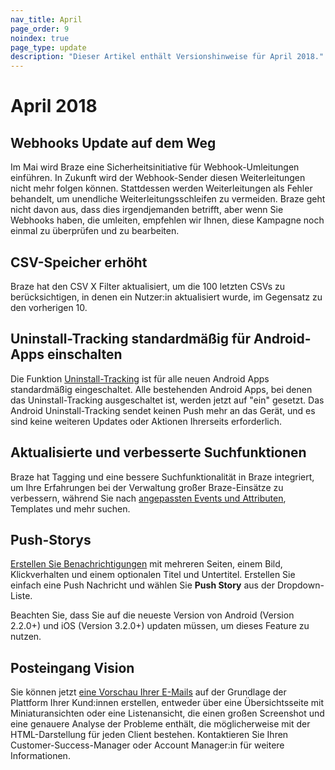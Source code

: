 ```yaml
---
nav_title: April
page_order: 9
noindex: true
page_type: update
description: "Dieser Artikel enthält Versionshinweise für April 2018."
---
```

# April 2018

## Webhooks Update auf dem Weg

Im Mai wird Braze eine Sicherheitsinitiative für Webhook-Umleitungen einführen. In Zukunft wird der Webhook-Sender diesen Weiterleitungen nicht mehr folgen können. Stattdessen werden Weiterleitungen als Fehler behandelt, um unendliche Weiterleitungsschleifen zu vermeiden. Braze geht nicht davon aus, dass dies irgendjemanden betrifft, aber wenn Sie Webhooks haben, die umleiten, empfehlen wir Ihnen, diese Kampagne noch einmal zu überprüfen und zu bearbeiten.

## CSV-Speicher erhöht

Braze hat den CSV X Filter aktualisiert, um die 100 letzten CSVs zu berücksichtigen, in denen ein Nutzer:in aktualisiert wurde, im Gegensatz zu den vorherigen 10.

## Uninstall-Tracking standardmäßig für Android-Apps einschalten

Die Funktion [Uninstall-Tracking]({{site.baseurl}}/user_guide/analytics/tracking/uninstall_tracking/) ist für alle neuen Android Apps standardmäßig eingeschaltet. Alle bestehenden Android Apps, bei denen das Uninstall-Tracking ausgeschaltet ist, werden jetzt auf "ein" gesetzt. Das Android Uninstall-Tracking sendet keinen Push mehr an das Gerät, und es sind keine weiteren Updates oder Aktionen Ihrerseits erforderlich.

## Aktualisierte und verbesserte Suchfunktionen

Braze hat Tagging und eine bessere Suchfunktionalität in Braze integriert, um Ihre Erfahrungen bei der Verwaltung großer Braze-Einsätze zu verbessern, während Sie nach [angepassten Events und Attributen]({{site.baseurl}}/user_guide/onboarding/platform_administrative_features/#custom-event-and-attribute-management), Templates und mehr suchen.

## Push-Storys

[Erstellen Sie Benachrichtigungen]({{site.baseurl}}/user_guide/message_building_by_channel/push/push_stories/#push-stories) mit mehreren Seiten, einem Bild, Klickverhalten und einem optionalen Titel und Untertitel. Erstellen Sie einfach eine Push Nachricht und wählen Sie **Push Story** aus der Dropdown-Liste.

Beachten Sie, dass Sie auf die neueste Version von Android (Version 2.2.0+) und iOS (Version 3.2.0+) updaten müssen, um dieses Feature zu nutzen.


## Posteingang Vision

Sie können jetzt [eine Vorschau Ihrer E-Mails]({{site.baseurl}}/user_guide/message_building_by_channel/email/inbox_vision/#inbox-vision) auf der Grundlage der Plattform Ihrer Kund:innen erstellen, entweder über eine Übersichtsseite mit Miniaturansichten oder eine Listenansicht, die einen großen Screenshot und eine genauere Analyse der Probleme enthält, die möglicherweise mit der HTML-Darstellung für jeden Client bestehen. Kontaktieren Sie Ihren Customer-Success-Manager oder Account Manager:in für weitere Informationen.


